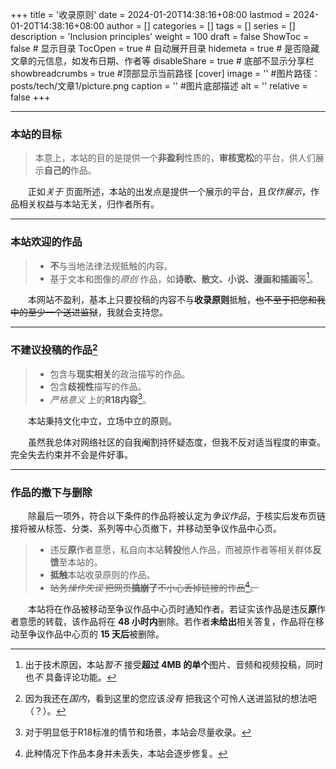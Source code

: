 +++
title = '收录原则'
date = 2024-01-20T14:38:16+08:00
lastmod = 2024-01-20T14:38:16+08:00
author = []
categories = []
tags = []
series = []
description = 'Inclusion principles'
weight = 100
draft = false
ShowToc = false  # 显示目录
TocOpen = true # 自动展开目录
hidemeta = true # 是否隐藏文章的元信息，如发布日期、作者等
disableShare = true # 底部不显示分享栏
showbreadcrumbs = true #顶部显示当前路径
[cover]
    image = '' #图片路径：posts/tech/文章1/picture.png
    caption = '' #图片底部描述
    alt = ''
    relative = false
+++

----
### 本站的目标

> 本意上，本站的目的是提供一个**非盈利**性质的，**审核宽松**的平台，供人们展示**自己的**作品。 

&emsp;&emsp;正如*关于* 页面所述，本站的出发点是提供一个展示的平台，且*仅作展示*，作品相关权益与本站无关，归作者所有。

----
### 本站欢迎的作品

> * **不**与当地法律法规抵触的内容。  
> * 基于文本和图像的*原创* 作品，如**诗歌、散文、小说、漫画和插画**等[^1]。

&emsp;&emsp;本网站不盈利，基本上只要投稿的内容不与**收录原则**抵触，~~也不至于把您和我中的至少一个送进监狱~~，我就会支持您。  

----
### 不建议投稿的作品[^2]

> * 包含与**现实相关**的政治描写的作品。
> * 包含**歧视性**描写的作品。
> * *严格意义* 上的**R18内容**[^3]。

&emsp;&emsp;本站秉持文化中立，立场中立的原则。

&emsp;&emsp;虽然我总体对网络社区的自我阉割持怀疑态度，但我不反对适当程度的审查。完全失去约束并不会是件好事。  

----
### 作品的撤下与删除

&emsp;&emsp;除最后一项外，符合以下条件的作品将被认定为*争议作品*，于核实后发布页链接将被从标签、分类、系列等中心页撤下，并移动至争议作品中心页。

> * 违反**原**作者意愿，私自向本站**转投**他人作品，而被原作者等相关群体**反馈**至本站的。
> * **抵触**本站收录原则的作品。  
> * ~~站务*操作失误* 把网页**搞崩了**不小心丢掉链接的作品[^4]。~~

&emsp;&emsp;本站将在作品被移动至争议作品中心页时通知作者。若证实该作品是违反**原**作者意愿的转载，该作品将在 **48 小时内**删除。若作者**未给出**相关答复，作品将在移动至争议作品中心页的 **15 天后**被删除。


[^1]: 出于技术原因，本站*暂不* 接受**超过 4MB 的单个**图片、音频和视频投稿，同时也*不* 具备评论功能。
[^2]: 因为我还在*国内*，看到这里的您应该*没有* 把我这个可怜人送进监狱的想法吧（？）。
[^3]: 对于明显低于R18标准的情节和场景，本站会尽量收录。
[^4]: 此种情况下作品本身并未丢失，本站会逐步修复。